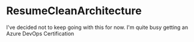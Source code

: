 # ResumeCleanArchitecture

I've decided not to keep going with this for now. I'm quite busy getting an Azure DevOps Certification
